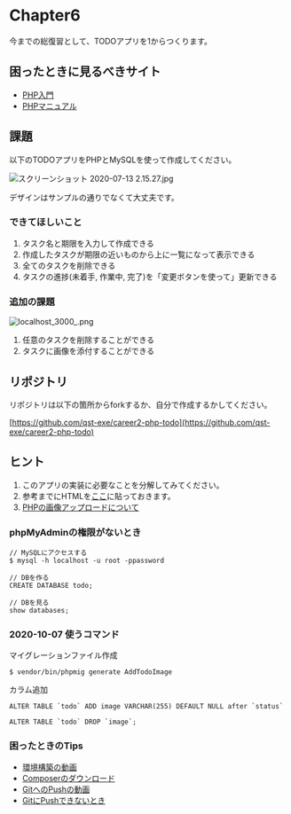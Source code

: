 # Chapter6

今までの総復習として、TODOアプリを1からつくります。

## 困ったときに見るべきサイト

- [PHP入門](https://www.javadrive.jp/php/)
- [PHPマニュアル](https://www.php.net/manual/ja/index.php)

## 課題

以下のTODOアプリをPHPとMySQLを使って作成してください。

![スクリーンショット 2020-07-13 2.15.27.jpg](https://qiita-image-store.s3.ap-northeast-1.amazonaws.com/0/36927/fafe9e39-16b5-c872-d281-099d1c5cf2e0.jpeg "スクリーンショット 2020-07-13 2.15.27.jpg")

デザインはサンプルの通りでなくて大丈夫です。

### できてほしいこと

1. タスク名と期限を入力して作成できる
1. 作成したタスクが期限の近いものから上に一覧になって表示できる
1. 全てのタスクを削除できる
1. タスクの進捗(未着手, 作業中, 完了)を「変更ボタンを使って」更新できる

### 追加の課題

![localhost_3000_.png](https://qiita-image-store.s3.ap-northeast-1.amazonaws.com/0/36927/61f2a570-7f36-e473-601e-eaf09f7a5936.png "localhost_3000_.png")

1. 任意のタスクを削除することができる
1. タスクに画像を添付することができる

## リポジトリ

リポジトリは以下の箇所からforkするか、自分で作成するかしてください。

[https://github.com/qst-exe/career2-php-todo](https://github.com/qst-exe/career2-php-todo)


## ヒント

1. このアプリの実装に必要なことを分解してみてください。
1. 参考までにHTMLを[ここ](https://raw.githubusercontent.com/qst-exe/career2-php/master/chapter6/sample.html)に貼っておきます。
1. [PHPの画像アップロードについて](https://qiita.com/icelandnono/items/b6b3c06124d273f28673)

### phpMyAdminの権限がないとき

```
// MySQLにアクセスする
$ mysql -h localhost -u root -ppassword

// DBを作る
CREATE DATABASE todo;

// DBを見る
show databases;
```

### 2020-10-07 使うコマンド

マイグレーションファイル作成

```
$ vendor/bin/phpmig generate AddTodoImage
```

カラム追加

```
ALTER TABLE `todo` ADD image VARCHAR(255) DEFAULT NULL after `status`
```

```
ALTER TABLE `todo` DROP `image`;
```

### 困ったときのTips

- [環境構築の動画](https://youtu.be/XwtassK4Q4I)
- [Composerのダウンロード](https://youtu.be/tdFiUL4o_5g)
- [GitへのPushの動画](https://youtu.be/NNjIwnCVsCg)
- [GitにPushできないとき](https://wak-tech.com/archives/933)
